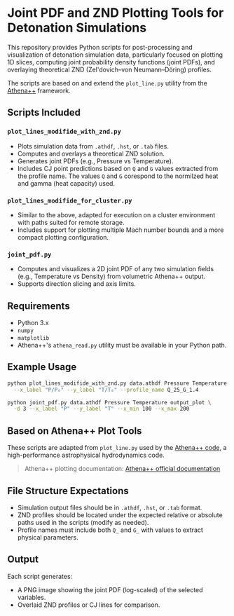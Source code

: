 
# Joint PDF and ZND Plotting Tools for Detonation Simulations

This repository provides Python scripts for post-processing and visualization of detonation simulation data, particularly focused on plotting 1D slices, computing joint probability density functions (joint PDFs), and overlaying theoretical ZND (Zel'dovich–von Neumann–Döring) profiles.

The scripts are based on and extend the `plot_line.py` utility from the [Athena++](https://github.com/PrincetonUniversity/athena-public-version) framework.

## Scripts Included

### `plot_lines_modifide_with_znd.py`
- Plots simulation data from `.athdf`, `.hst`, or `.tab` files.
- Computes and overlays a theoretical ZND solution.
- Generates joint PDFs (e.g., Pressure vs Temperature).
- Includes CJ point predictions based on `Q` and `G` values extracted from the profile name. The values `Q` and `G` corespond to the normilzed heat and gamma (heat capacity) used.

### `plot_lines_modifide_for_cluster.py`
- Similar to the above, adapted for execution on a cluster environment with paths suited for remote storage.
- Includes support for plotting multiple Mach number bounds and a more compact plotting configuration.

### `joint_pdf.py`
- Computes and visualizes a 2D joint PDF of any two simulation fields (e.g., Temperature vs Density) from volumetric Athena++ output.
- Supports direction slicing and axis limits.

## Requirements

- Python 3.x
- `numpy`
- `matplotlib`
- Athena++'s `athena_read.py` utility must be available in your Python path.

## Example Usage

```bash
python plot_lines_modifide_with_znd.py data.athdf Pressure Temperature output_name \
  --x_label "P/P₀" --y_label "T/T₀" --profile_name Q_25_G_1.4
```

```bash
python joint_pdf.py data.athdf Pressure Temperature output_plot \
  -d 3 --x_label "P" --y_label "T" --x_min 100 --x_max 200
```

## Based on Athena++ Plot Tools

These scripts are adapted from `plot_line.py` used by the [Athena++ code](https://www.astro.princeton.edu/~jstone/Athena++/), a high-performance astrophysical hydrodynamics code.

> Athena++ plotting documentation: [Athena++ official documentation](https://www.astro.princeton.edu/~jstone/Athena++/)

## File Structure Expectations

- Simulation output files should be in `.athdf`, `.hst`, or `.tab` format.
- ZND profiles should be located under the expected relative or absolute paths used in the scripts (modify as needed).
- Profile names must include both `Q_` and `G_` with values to extract physical parameters.

## Output

Each script generates:
- A PNG image showing the joint PDF (log-scaled) of the selected variables.
- Overlaid ZND profiles or CJ lines for comparison.
